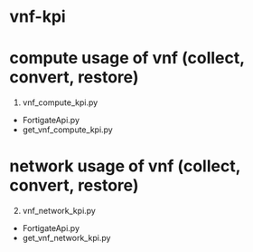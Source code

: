 # vnf-kpi

# compute usage of vnf (collect, convert, restore)
1. vnf_compute_kpi.py
  - FortigateApi.py
  - get_vnf_compute_kpi.py

# network usage of vnf (collect, convert, restore)
2. vnf_network_kpi.py
  - FortigateApi.py
  - get_vnf_network_kpi.py

